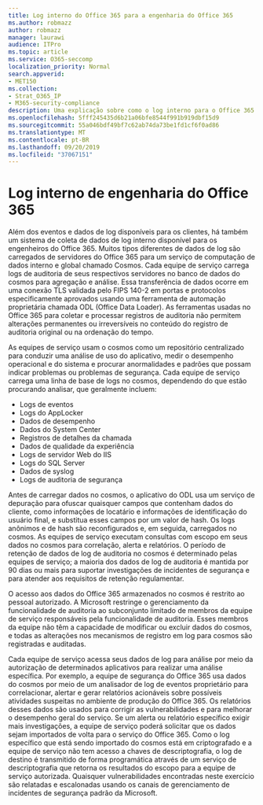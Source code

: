 ```yaml
---
title: Log interno do Office 365 para a engenharia do Office 365
ms.author: robmazz
author: robmazz
manager: laurawi
audience: ITPro
ms.topic: article
ms.service: O365-seccomp
localization_priority: Normal
search.appverid:
- MET150
ms.collection:
- Strat_O365_IP
- M365-security-compliance
description: Uma explicação sobre como o log interno para o Office 365 Engineering Teams funciona.
ms.openlocfilehash: 5fff245435d6b21a06bfe8544f991b919dbf15d9
ms.sourcegitcommit: 55a046bdf49bf7c62ab74da73be1fd1cf6f0ad86
ms.translationtype: MT
ms.contentlocale: pt-BR
ms.lasthandoff: 09/20/2019
ms.locfileid: "37067151"
---
```

# <a name="internal-logging-for-office-365-engineering"></a>Log interno de engenharia do Office 365
Além dos eventos e dados de log disponíveis para os clientes, há também um sistema de coleta de dados de log interno disponível para os engenheiros do Office 365. Muitos tipos diferentes de dados de log são carregados de servidores do Office 365 para um serviço de computação de dados interno e global chamado Cosmos. Cada equipe de serviço carrega logs de auditoria de seus respectivos servidores no banco de dados do cosmos para agregação e análise. Essa transferência de dados ocorre em uma conexão TLS validada pelo FIPS 140-2 em portas e protocolos especificamente aprovados usando uma ferramenta de automação proprietária chamada ODL (Office Data Loader). As ferramentas usadas no Office 365 para coletar e processar registros de auditoria não permitem alterações permanentes ou irreversíveis no conteúdo do registro de auditoria original ou na ordenação do tempo.

As equipes de serviço usam o cosmos como um repositório centralizado para conduzir uma análise de uso do aplicativo, medir o desempenho operacional e do sistema e procurar anormalidades e padrões que possam indicar problemas ou problemas de segurança. Cada equipe de serviço carrega uma linha de base de logs no cosmos, dependendo do que estão procurando analisar, que geralmente incluem:
- Logs de eventos
- Logs do AppLocker
- Dados de desempenho
- Dados do System Center
- Registros de detalhes da chamada
- Dados de qualidade da experiência
- Logs de servidor Web do IIS
- Logs do SQL Server
- Dados de syslog
- Logs de auditoria de segurança

Antes de carregar dados no cosmos, o aplicativo do ODL usa um serviço de depuração para ofuscar quaisquer campos que contenham dados do cliente, como informações de locatário e informações de identificação do usuário final, e substitua esses campos por um valor de hash. Os logs anônimos e de hash são reconfigurados e, em seguida, carregados no cosmos. As equipes de serviço executam consultas com escopo em seus dados no cosmos para correlação, alerta e relatórios. O período de retenção de dados de log de auditoria no cosmos é determinado pelas equipes de serviço; a maioria dos dados de log de auditoria é mantida por 90 dias ou mais para suportar investigações de incidentes de segurança e para atender aos requisitos de retenção regulamentar.

O acesso aos dados do Office 365 armazenados no cosmos é restrito ao pessoal autorizado. A Microsoft restringe o gerenciamento da funcionalidade de auditoria ao subconjunto limitado de membros da equipe de serviço responsáveis pela funcionalidade de auditoria. Esses membros da equipe não têm a capacidade de modificar ou excluir dados do cosmos, e todas as alterações nos mecanismos de registro em log para cosmos são registradas e auditadas.

Cada equipe de serviço acessa seus dados de log para análise por meio da autorização de determinados aplicativos para realizar uma análise específica. Por exemplo, a equipe de segurança do Office 365 usa dados do cosmos por meio de um analisador de log de eventos proprietário para correlacionar, alertar e gerar relatórios acionáveis sobre possíveis atividades suspeitas no ambiente de produção do Office 365. Os relatórios desses dados são usados para corrigir as vulnerabilidades e para melhorar o desempenho geral do serviço. Se um alerta ou relatório específico exigir mais investigações, a equipe de serviço poderá solicitar que os dados sejam importados de volta para o serviço do Office 365. Como o log específico que está sendo importado do cosmos está em criptografado e a equipe de serviço não tem acesso a chaves de descriptografia, o log de destino é transmitido de forma programática através de um serviço de descriptografia que retorna os resultados do escopo para a equipe de serviço autorizada. Quaisquer vulnerabilidades encontradas neste exercício são relatadas e escalonadas usando os canais de gerenciamento de incidentes de segurança padrão da Microsoft.
